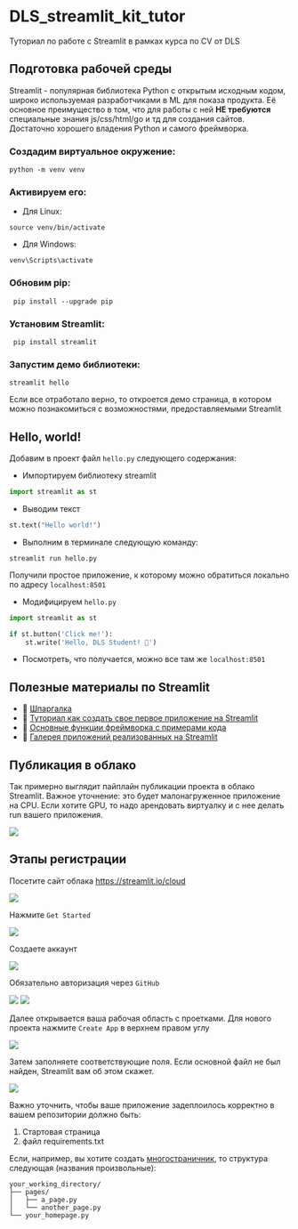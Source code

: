 # DLS_streamlit_kit_tutor
Туториал по работе с Streamlit в рамках курса по CV от DLS

## Подготовка рабочей среды

Streamlit - популярная библиотека Python с открытым исходным кодом, широко используемая разработчиками в ML для показа продукта. Её основное преимущество в том, что для работы с ней **НЕ требуются** специальные знания js/css/html/go и тд для создания сайтов. Достаточно хорошего владения Python и самого фреймворка.

### Создадим виртуальное окружение:
```shell
python -m venv venv
```

### Активируем его:

* Для Linux:

```shell
source venv/bin/activate
```
* Для Windows:

```shell
venv\Scripts\activate
```

### Обновим pip:
```shell
 pip install --upgrade pip
```

### Установим Streamlit:
```shell
 pip install streamlit
```

### Запустим демо библиотеки:
```shell
streamlit hello
```

Если все отработало верно, то откроется демо страница, в котором можно познакомиться с возможностями, предоставляемыми Streamlit

## Hello, world!
Добавим в проект файл `hello.py` следующего содержания:

* Импортируем библиотеку streamlit
```python
import streamlit as st
```

* Выводим текст
```python
st.text("Hello world!")
```
* Выполним в терминале следующую команду:
```shell
streamlit run hello.py
```
Получили простое приложение, к которому можно обратиться локально по адресу `localhost:8501`

* Модифицируем `hello.py`

```python
import streamlit as st

if st.button('Click me!'):
    st.write('Hello, DLS Student! 🤖')
```
* Посмотреть, что получается, можно все там же `localhost:8501`

## Полезные материалы по Streamlit
* 📍 [Шпаргалка](https://docs.streamlit.io/develop/quick-reference/cheat-sheet) 
* 📍 [Туториал как создать свое первое приложение на Streamlit](https://docs.streamlit.io/get-started/tutorials/create-an-app)
* 📍 [Основные функции фреймворка с примерами кода](https://docs.streamlit.io/develop/api-reference)
* 📍 [Галерея приложений реализованных на Streamlit](https://streamlit.io/gallery)

## Публикация в облако
Так примерно выглядит пайплайн публикации проекта в облако Streamlit. Важное уточнение: это будет малонагруженное приложение на CPU. Если хотите GPU, то надо арендовать виртуалку и с нее делать run вашего приложения.

![](https://github.com/Kotyga/DLS_streamlit_kit_tutor/blob/main/src/pipeline.png)

## Этапы регистрации
Посетите сайт облака https://streamlit.io/cloud

![](https://github.com/Kotyga/DLS_streamlit_kit_tutor/blob/main/src/reg_1.png)

Нажмите `Get Started`

![](https://github.com/Kotyga/DLS_streamlit_kit_tutor/blob/main/src/reg_2.png)

Создаете аккаунт

![](https://github.com/Kotyga/DLS_streamlit_kit_tutor/blob/main/src/reg_3.png)

Обязательно авторизация через `GitHub`

![](https://github.com/Kotyga/DLS_streamlit_kit_tutor/blob/main/src/reg_4.png)
![](https://github.com/Kotyga/DLS_streamlit_kit_tutor/blob/main/src/reg_5.png)

Далее открывается ваша рабочая область с проетками. Для нового проекта нажмите `Create App` в верхнем правом углу

![](https://github.com/Kotyga/DLS_streamlit_kit_tutor/blob/main/src/reg_6.png)

Затем заполняете соответствующие поля. Если основной файл не был найден, Streamlit вам об этом скажет.

![](https://github.com/Kotyga/DLS_streamlit_kit_tutor/blob/main/src/reg_7.png)

Важно уточнить, чтобы ваше приложение задеплоилось корректно в вашем репозитории должно быть:
1. Стартовая страница
2. файл requirements.txt

Если, например, вы хотите создать [многостраничник](https://docs.streamlit.io/develop/concepts/multipage-apps/pages-directory), то структура следующая (названия произвольные):

```
your_working_directory/
├── pages/
│   ├── a_page.py
│   └── another_page.py
└── your_homepage.py
```
